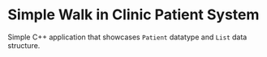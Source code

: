 # Simple Walk in Clinic Patient System

Simple C++ application that showcases `Patient` datatype and `List` data structure.
